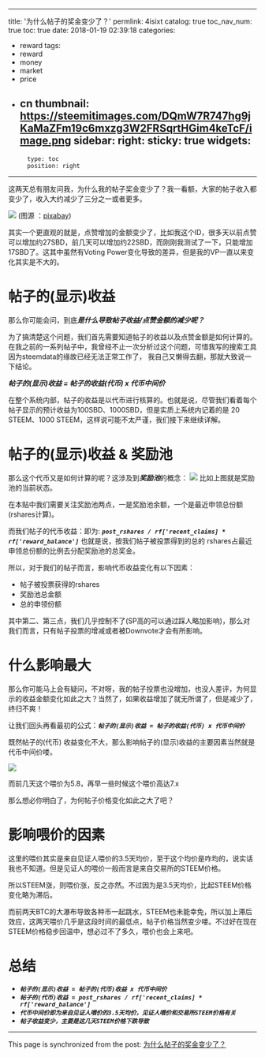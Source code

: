 
---
title: '为什么帖子的奖金变少了？'
permlink: 4isixt
catalog: true
toc_nav_num: true
toc: true
date: 2018-01-19 02:39:18
categories:
- reward
tags:
- reward
- money
- market
- price
- cn
thumbnail: https://steemitimages.com/DQmW7R747hg9jKaMaZFm19c6mxzg3W2FRSqrtHGim4keTcF/image.png
sidebar:
    right:
        sticky: true
widgets:
    -
        type: toc
        position: right
---


这两天总有朋友问我，为什么我的帖子奖金变少了？我一看额，大家的帖子收入都变少了，收入大约减少了三分之一或者更多。

![](https://steemitimages.com/DQmW7R747hg9jKaMaZFm19c6mxzg3W2FRSqrtHGim4keTcF/image.png)
(图源 ：[pixabay](https://pixabay.com))

其实一个更直观的就是，点赞增加的金额变少了，比如我这个ID，很多天以前点赞可以增加约27SBD，前几天可以增加约22SBD，而刚刚我测试了一下，只能增加17SBD了。这其中虽然有Voting Power变化导致的差异，但是我的VP一直以来变化其实是不大的。

# 帖子的(显示)收益

那么你可能会问，到底***是什么导致帖子收益/点赞金额的减少呢？***

为了搞清楚这个问题，我们首先需要知道帖子的收益以及点赞金额是如何计算的。在我之前的一系列帖子中，我曾经不止一次分析过这个问题，可惜我写的搜索工具因为steemdata的缘故已经无法正常工作了， 我自己又懒得去翻，那就大致说一下结论。

***帖子的(显示)收益 = 帖子的收益(代币) x 代币中间价***

在整个系统内部，帖子的收益是以代币进行核算的。也就是说，尽管我们看着每个帖子显示的预计收益为100SBD、1000SBD，但是实质上系统内记着的是 20 STEEM、1000 STEEM，这样说可能不太严谨，我们接下来继续详解。

# 帖子的(显示)收益 & 奖励池

那么这个代币又是如何计算的呢？这涉及到***奖励池***的概念：
![](https://steemitimages.com/DQmNPNzNzRXwPCY7iR8oh7XHzPVnLeagFwY83DKnGveC6Dn/image.png)
比如上图就是奖励池的当前状态。

在本贴中我们需要关注奖励池两点，一是奖励池余额，一个是最近申领总份额(rshares计算)。

而我们帖子的代币收益：即为: ***`post_rshares / rf['recent_claims] * rf['reward_balance']`***
也就是说，按我们帖子被投票得到的总的 rshares占最近申领总份额的比例去分配奖励池的总奖金。

所以，对于我们的帖子而言，影响代币收益变化有以下因素：
* 帖子被投票获得的rshares
* 奖励池总金额
* 总的申领份额

其中第二、第三点，我们几乎控制不了(SP高的可以通过踩人略加影响)，那么对我们而言，只有帖子投票的增减或者被Downvote才会有所影响。

# 什么影响最大

那么你可能马上会有疑问，不对呀，我的帖子投票也没增加，也没人差评，为何显示的收益金额变化如此之大？当然了，如果收益增加了就无所谓了，但是减少了，终归不爽！

让我们回头再看最初的公式：***`帖子的(显示)收益 = 帖子的收益(代币) x 代币中间价`***

既然帖子的(代币) 收益变化不大，那么影响帖子的(显示)收益的主要因素当然就是代币中间价喽。

![](https://steemitimages.com/DQmSYqsaxMbEvwMyZrU7FhKwBcsnuUefMMMXNziTFQRLrw3/image.png)

而前几天这个喂价为5.8，再早一些时候这个喂价高达7.x

那么想必你明白了，为何帖子价格变化如此之大了吧？

# 影响喂价的因素

这里的喂价其实是来自见证人喂价的3.5天均价，至于这个均价是咋均的，说实话我也不知道。但是见证人的喂价一般而言是来自交易所的STEEM价格。

所以STEEM涨，则喂价涨，反之亦然。不过因为是3.5天均价，比起STEEM价格变化略为滞后。

而前两天BTC的大瀑布导致各种币一起跳水，STEEM也未能幸免，所以加上滞后效应，这两天喂价几乎是这段时间的最低点，帖子价格当然变少喽。不过好在现在STEEM价格稳步回温中，想必过不了多久，喂价也会上来吧。

# 总结

* ***`帖子的(显示)收益 = 帖子的(代币)收益 x 代币中间价`***
* ***`帖子的(代币)收益 = post_rshares / rf['recent_claims] * rf['reward_balance']`***
* ***`代币中间价即为来自见证人喂价的3.5天均价，见证人喂价和交易所STEEM价格有关`***
* ***`帖子收益变少，主要是这几天STEEM价格下跌导致`***

- - -

This page is synchronized from the post: [为什么帖子的奖金变少了？](https://steemit.com/@oflyhigh/4isixt)
